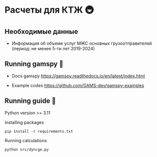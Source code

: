 # Расчеты для КТЖ 🚇

## Необходимые данные

- Информация об объеме услуг МЖС основных грузоотправителей (период: не менее 5-ти лет 2019-2024)

## Running gamspy 🐢

- Docs gamspy https://gamspy.readthedocs.io/en/latest/index.html

- Example codes https://github.com/GAMS-dev/gamspy-examples

## Running guide 🦜

Python version >= 3.11

Installing packages

```
pip install -r requirements.txt
```

Running calculations

```
python src/dyncge.py
```
